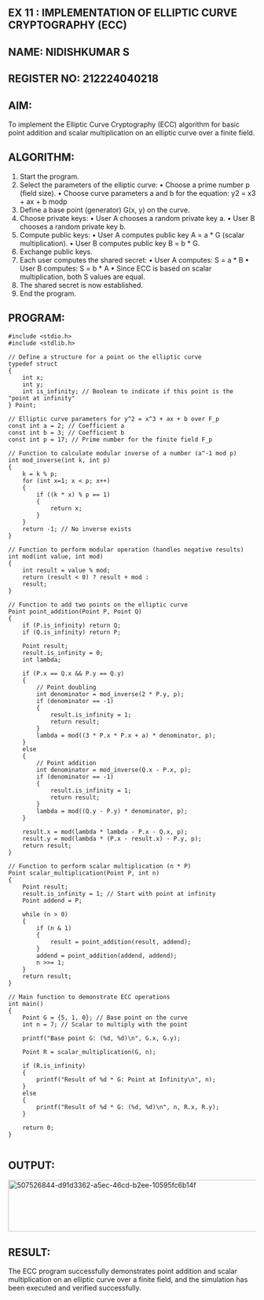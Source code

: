 ## EX 11 : IMPLEMENTATION OF ELLIPTIC CURVE CRYPTOGRAPHY (ECC)
## NAME: NIDISHKUMAR S
## REGISTER NO: 212224040218

## AIM:

To implement the Elliptic Curve Cryptography (ECC) algorithm for basic point addition and scalar multiplication on an elliptic curve over a finite field.


## ALGORITHM:
1.	Start the program.
2.	Select the parameters of the elliptic curve:
•	Choose a prime number p (field size).
•	Choose curve parameters a and b for the equation:
y2 = x3 + ax + b modp
2.	Define a base point (generator) G(x, y) on the curve.
3.	Choose private keys:
•	User A chooses a random private key a.
•	User B chooses a random private key b.
4.	Compute public keys:
•	User A computes public key A = a * G (scalar multiplication).
•	User B computes public key B = b * G.
5.	Exchange public keys.
6.	Each user computes the shared secret:
•	User A computes: S = a * B
•	User B computes: S = b * A
•	Since ECC is based on scalar multiplication, both S values are equal.
7.	The shared secret is now established.
8.	End the program.

## PROGRAM:
```
#include <stdio.h>
#include <stdlib.h>

// Define a structure for a point on the elliptic curve
typedef struct
{
    int x; 
    int y;
    int is_infinity; // Boolean to indicate if this point is the "point at infinity"
} Point;

// Elliptic curve parameters for y^2 = x^3 + ax + b over F_p 
const int a = 2; // Coefficient a
const int b = 3; // Coefficient b
const int p = 17; // Prime number for the finite field F_p

// Function to calculate modular inverse of a number (a^-1 mod p)
int mod_inverse(int k, int p)
{
    k = k % p;
    for (int x=1; x < p; x++)
    {
        if ((k * x) % p == 1)
        {
            return x;
        }
    }
    return -1; // No inverse exists
}

// Function to perform modular operation (handles negative results)
int mod(int value, int mod)
{
    int result = value % mod;
    return (result < 0) ? result + mod :
    result;
}

// Function to add two points on the elliptic curve
Point point_addition(Point P, Point Q)
{
    if (P.is_infinity) return Q; 
    if (Q.is_infinity) return P; 
    
    Point result;
    result.is_infinity = 0;
    int lambda;
    
    if (P.x == Q.x && P.y == Q.y)
    {
        // Point doubling
        int denominator = mod_inverse(2 * P.y, p);
        if (denominator == -1)
        {
            result.is_infinity = 1;
            return result;
        }
        lambda = mod((3 * P.x * P.x + a) * denominator, p);
    }
    else
    {
        // Point addition
        int denominator = mod_inverse(Q.x - P.x, p);
        if (denominator == -1)
        {
            result.is_infinity = 1;
            return result;
        }
        lambda = mod((Q.y - P.y) * denominator, p);
    }
    
    result.x = mod(lambda * lambda - P.x - Q.x, p);
    result.y = mod(lambda * (P.x - result.x) - P.y, p);
    return result;
}

// Function to perform scalar multiplication (n * P)
Point scalar_multiplication(Point P, int n)
{
    Point result;
    result.is_infinity = 1; // Start with point at infinity 
    Point addend = P;
    
    while (n > 0)
    {
        if (n & 1)
        {
            result = point_addition(result, addend);
        }
        addend = point_addition(addend, addend);
        n >>= 1;
    }
    return result;
}

// Main function to demonstrate ECC operations
int main()
{
    Point G = {5, 1, 0}; // Base point on the curve
    int n = 7; // Scalar to multiply with the point
    
    printf("Base point G: (%d, %d)\n", G.x, G.y);
    
    Point R = scalar_multiplication(G, n);
    
    if (R.is_infinity)
    {
        printf("Result of %d * G: Point at Infinity\n", n);
    } 
    else 
    {
        printf("Result of %d * G: (%d, %d)\n", n, R.x, R.y);
    }
    
    return 0;
}


```

## OUTPUT:
<img width="808" height="105" alt="507526844-d91d3362-a5ec-46cd-b2ee-10595fc6b14f" src="https://github.com/user-attachments/assets/fcfc7e13-130f-437e-8f47-18a6650f4393" />


## RESULT:

The ECC program successfully demonstrates point addition and scalar multiplication on an elliptic curve over a finite field, and the simulation has been executed and verified successfully.
